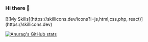 ### Hi there 👋

<title>My tech Stack</title>
[![My Skills](https://skillicons.dev/icons?i=js,html,css,php, react)](https://skillicons.dev)

[![Anurag's GitHub stats](https://github-readme-stats.vercel.app/api?username=rmfloris)](https://github.com/anuraghazra/github-readme-stats)

